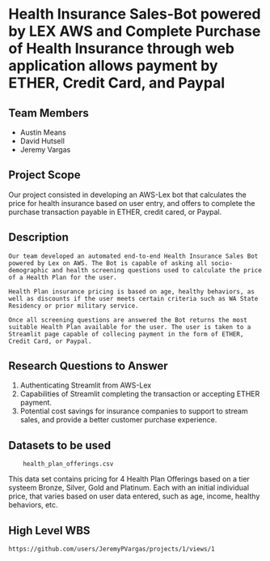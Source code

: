 # Health Insurance Sales-Bot powered by LEX AWS and Complete Purchase of Health Insurance through web application allows payment by ETHER, Credit Card, and Paypal



## Team Members
- Austin Means
- David Hutsell
- Jeremy Vargas

## Project Scope
Our project consisted in developing an AWS-Lex bot that calculates the price for health insurance based on user entry, and offers to complete the purchase transaction payable in ETHER, credit cared, or Paypal.

## Description
    Our team developed an automated end-to-end Health Insurance Sales Bot powered by Lex on AWS. The Bot is capable of asking all socio-demographic and health screening questions used to calculate the price of a Health Plan for the user. 

    Health Plan insurance pricing is based on age, healthy behaviors, as well as discounts if the user meets certain criteria such as WA State Residency or prior military service.  
    
    Once all screening questions are answered the Bot returns the most suitable Health Plan available for the user. The user is taken to a Streamlit page capable of collecing payment in the form of ETHER, Credit Card, or Paypal.

## Research Questions to Answer
1. Authenticating Streamlit from AWS-Lex
2. Capabilities of Streamlit completing the transaction or accepting ETHER payment. 
3. Potential cost savings for insurance companies to support to stream sales, and provide a better customer purchase experience. 

## Datasets to be used
        
        health_plan_offerings.csv

This data set contains pricing for 4 Health Plan Offerings based on a tier systeem
Bronze, Silver, Gold and Platinum. Each with an initial individual price, that varies based on user data entered, such as age, income, healthy behaviors, etc. 
    

## High Level WBS
    https://github.com/users/JeremyPVargas/projects/1/views/1


